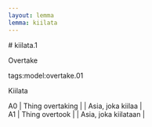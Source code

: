 ```yaml
---
layout: lemma
lemma: kiilata
---
```


<div class="sense">
# <span class="sensename">kiilata.1</span>

<span class="description">Overtake</span>

tags:model:overtake.01

<span class="description">Kiilata</span>

A0 | Thing overtaking |   | Asia, joka kiilaa |  
A1 | Thing overtook |   | Asia, joka kiilataan |  

</div>

